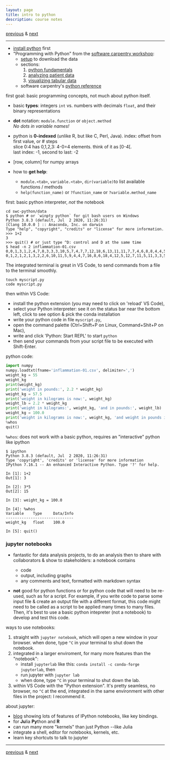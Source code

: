 ```yaml
---
layout: page
title: intro to python
description: course notes
---
```

[previous](notes1018.html) &
[next](notes1025.html)

---


- [install python](pythoninstallation.html) first
- "Programming with Python" from the
[software carpentry workshop](http://swcarpentry.github.io/python-novice-inflammation/):
  * [setup](https://swcarpentry.github.io/python-novice-inflammation/setup.html)
    to download the data
  * sections:
    1. [python fundamentals](https://swcarpentry.github.io/python-novice-inflammation/01-intro/index.html)
    2. [analyzing patient data](https://swcarpentry.github.io/python-novice-inflammation/02-numpy/index.html)
    3. [visualizing tabular data](https://swcarpentry.github.io/python-novice-inflammation/03-matplotlib/index.html)
    <!-- through paragraph "not all functions have input" -->
  * software carpentry's
    [python reference](http://swcarpentry.github.io/python-novice-inflammation/reference)

first goal: basic programming concepts, not much about python itself.

- basic **types**: integers `int` vs. numbers with decimals `float`,
  and their binary representations
- **dot** notation: `module.function` or `object.method`  
  *No dots in variable names!*
- python is **0-indexed** (unlike R, but like C, Perl, Java).
  index: offset from first value, or # steps  
  slice 0:4 has 0,1,2,3: 4-0=4 elements. think of it as [0-4[.  
  last index: -1, second to last: -2
- [row, column] for numpy arrays

- how to **get help**:
  * `module.<tab>`, `variable.<tab>`,
 `dir(variable)`to list available functions / methods
  * `help(function_name)` or `?function_name` or `?variable.method_name`



first: basic python interpreter, *not* the notebook

```shell
cd swc-python/data
$ python # or `winpty python` for git bash users on Windows
Python 3.8.3 (default, Jul  2 2020, 11:26:31)
[Clang 10.0.0 ] :: Anaconda, Inc. on darwin
Type "help", "copyright", "credits" or "license" for more information.
>>> 1+2
3
>>> quit() # or just type ^D: control and D at the same time
$ head -n 2 inflammation-01.csv
0,0,1,3,1,2,4,7,8,3,3,3,10,5,7,4,7,7,12,18,6,13,11,11,7,7,4,6,8,8,4,4,5,7,3,4,2,3,0,0
0,1,2,1,2,1,3,2,2,6,10,11,5,9,4,4,7,16,8,6,18,4,12,5,12,7,11,5,11,3,3,5,4,4,5,5,1,1,0,1
```

The integrated terminal is great in VS Code,
to send commands from a file to the terminal smoothly.

```shell
touch myscript.py
code myscript.py
```

then within VS Code:
- install the python extension
  (you may need to click on 'reload' VS Code),
- select your Python interpreter: see it on the status bar near the bottom left,
  click to see option & pick the conda installation
- write your python code in file `myscript.py`,
- open the command palette (Ctrl+Shift+P on Linux, Command+Shit+P on Mac),
- write and click 'Python: Start REPL' to start `python`
- then send your commands from your script file to be executed
  with Shift-Enter.

python code:

```python
import numpy
numpy.loadtxt(fname='inflammation-01.csv', delimiter=',')
weight_kg = 55
weight_kg
print(weight_kg)
print('weight in pounds:', 2.2 * weight_kg)
weight_kg = 57.5
print('weight in kilograms is now:', weight_kg)
weight_lb = 2.2 * weight_kg
print('weight in kilograms:', weight_kg, 'and in pounds:', weight_lb)
weight_kg = 100.0
print('weight in kilograms is now:', weight_kg, 'and weight in pounds is still:', weight_lb)
%whos
quit()
```

`%whos`: does not work with a basic python,
requires an "interactive" python like ipython

```
$ ipython
Python 3.8.3 (default, Jul  2 2020, 11:26:31)
Type 'copyright', 'credits' or 'license' for more information
IPython 7.16.1 -- An enhanced Interactive Python. Type '?' for help.

In [1]: 1+2
Out[1]: 3

In [2]: 3*5
Out[2]: 15

In [3]: weight_kg = 100.0

In [4]: %whos
Variable    Type     Data/Info
------------------------------
weight_kg   float    100.0

In [5]: quit()
```

### jupyter notebooks

<!-- ipython notebook #1: [download](../assets/python/swcarpentry1.ipynb) -->

- fantastic for data analysis projects, to do an analysis then
  to share with collaborators & show to stakeholders: a notebook contains
  * code
  * output, including graphs
  * any comments and text, formatted with markdown syntax

- **not** good for python functions or for python code that will
  need to be re-used, such as for a script. For example,
  if you write code to parse some input file & create an output file
  with a different format, this code might need to be called
  as a script to be applied many times to many files.
  Then, it's best to use a basic python intepreter (not a notebook)
  to develop and test this code.

ways to use notebooks:

1. straight with `jupyter notebook`,
  which will open a new window in your browser.
  when done, type `^C` in your terminal to shut down the notebook.
2. integrated in a larger enviroment,
   for many more features than the "notebook":
   * install `jupyterlab` like this:
     `conda install -c conda-forge jupyterlab`, then
   * run jupyter with `jupyter lab`
   * when done, type `^C` in your terminal to shut down the lab.
3. within VS Code with the "Python extension". It's pretty seamless,
   no browser, no `^C` at the end, integrated in the same environment
   with other files in the project: I recommend it.

about jupyter:

- [blog](http://arogozhnikov.github.io/2016/09/10/jupyter-features.html?utm_content=bufferb0c6b&utm_medium=social&utm_source=twitter.com&utm_campaign=buffer) showing lots of features of IPython notebooks, like key bindings.
- for **Ju**lia **Py**thon and **R**
- can run many more "kernels" than just Python --like Julia
- integrate a shell, editor for notebooks, kernels, etc.
- learn key shortcuts to talk to jupyter


---
[previous](notes1018.html) &
[next](notes1025.html)
